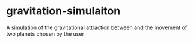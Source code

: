 # gravitation-simulaiton
A simulation of the gravitational attraction between and the movement of two planets chosen by the user

